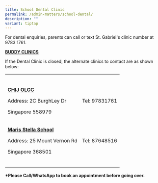 ```yaml
---
title: School Dental Clinic
permalink: /admin-matters/school-dental/
description: ""
variant: tiptap
---
```

<p>For dental enquiries, parents can call or text St. Gabriel's clinic number
at 9783 1761.</p>
<p><strong><u>BUDDY CLINICS</u></strong>
</p>
<p>If the Dental Clinic is closed, the alternate clinics to contact are as
shown below:</p>
<table style="minWidth: 50px">
<colgroup>
<col>
<col>
</colgroup>
<tbody>
<tr>
<td rowspan="1" colspan="1">
<p></p>
</td>
<td rowspan="1" colspan="1">
<p></p>
</td>
</tr>
<tr>
<td rowspan="1" colspan="1">
<p><strong><u>CHIJ OLGC</u></strong>
</p>
<p>Address: 2C BurghLey Dr</p>
<p>Singapore 558979</p>
<p></p>
</td>
<td rowspan="1" colspan="1">
<p>Tel: 97831761</p>
</td>
</tr>
<tr>
<td rowspan="1" colspan="1">
<p><strong><u>Maris Stella School</u></strong>
</p>
<p>Address: 25 Mount Vernon Rd</p>
<p>Singapore 368501</p>
</td>
<td rowspan="1" colspan="1">
<p>Tel: 87648516</p>
</td>
</tr>
<tr>
<td rowspan="1" colspan="1">
<p></p>
</td>
<td rowspan="1" colspan="1">
<p></p>
</td>
</tr>
</tbody>
</table>
<p></p>
<p><strong>*Please Call/WhatsApp to book an appointment before going over.</strong>
</p>